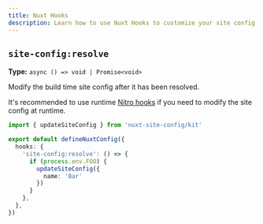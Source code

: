 ```yaml
---
title: Nuxt Hooks
description: Learn how to use Nuxt Hooks to customize your site config.
---
```


## `site-config:resolve`

**Type:** `async () => void | Promise<void>`

Modify the build time site config after it has been resolved.

It's recommended to use runtime [Nitro hooks](/docs/site-config/nitro-api/nitro-hooks) if you need to modify the site config at runtime.

```ts
import { updateSiteConfig } from 'nuxt-site-config/kit'

export default defineNuxtConfig({
  hooks: {
    'site-config:resolve': () => {
      if (process.env.FOO) {
        updateSiteConfig({
          name: 'Bar'
        })
      }
    },
  },
})
```
